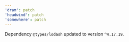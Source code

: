 ```yaml
---
'dram': patch
'headwind': patch
'somewhere': patch
---
```

Dependency `@types/lodash` updated to version `^4.17.19`.
